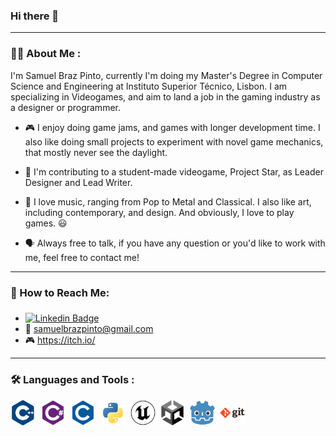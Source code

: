 ### Hi there 👋

---
### :man_technologist: About Me :

I'm Samuel Braz Pinto, currently I'm doing my Master's Degree in Computer Science and Engineering at Instituto Superior Técnico, Lisbon. I am specializing in Videogames, and aim to land a job in the gaming industry as a designer or programmer.

- 🎮 I enjoy doing game jams, and games with longer development time. I also like doing small projects to experiment with novel game mechanics, that mostly never see the daylight.

- 🎲 I'm contributing to a student-made videogame, Project Star, as Leader Designer and Lead Writer.

- :musical_note: I love music, ranging from Pop to Metal and Classical. I also like art, including contemporary, and design. And obviously, I love to play games. :smiley:

- 🗣️ Always free to talk, if you have any question or you'd like to work with me, feel free to contact me!
  
---
### 🔗 How to Reach Me:

###
- [![Linkedin Badge](https://img.shields.io/badge/-LinkedIn-blue?style=flat&logo=Linkedin&logoColor=white)](https://www.linkedin.com/in/samuelbrazpinto/)
- 📧 samuelbrazpinto@gmail.com
- 🎮 https://itch.io/

---
### :hammer_and_wrench: Languages and Tools :
<div>
  <img src="https://github.com/devicons/devicon/blob/master/icons/cplusplus/cplusplus-plain.svg" title="C++" alt="C++" width="40" height="40"/>&nbsp;
  <img src="https://github.com/devicons/devicon/blob/master/icons/csharp/csharp-plain.svg" title="C#" alt="C#" width="40" height="40"/>&nbsp;
  <img src="https://github.com/devicons/devicon/blob/master/icons/c/c-plain.svg" title="C" alt="C" width="40" height="40"/>&nbsp;
  <img src="https://github.com/devicons/devicon/blob/master/icons/python/python-original.svg" title="Python" alt="Python" width="40" height="40"/>&nbsp;
  <img src="https://github.com/devicons/devicon/blob/master/icons/unrealengine/unrealengine-original.svg" title="Unreal Engine" alt="Unreal Engine" width="40" height="40"/>&nbsp;
  <img src="https://github.com/devicons/devicon/blob/master/icons/unity/unity-original.svg" title="Unity Engine" alt="Unity Engine" width="40" height="40"/>&nbsp;
  <img src="https://github.com/devicons/devicon/blob/master/icons/godot/godot-original.svg"  title="Godot Engine" alt="GodotEngine" width="40" height="40"/>&nbsp;
  <img src="https://github.com/devicons/devicon/blob/master/icons/git/git-original-wordmark.svg" title="Git" **alt="Git" width="40" height="40"/>
</div>

<!--
**fallenatlas/fallenatlas** is a ✨ _special_ ✨ repository because its `README.md` (this file) appears on your GitHub profile.

Here are some ideas to get you started:

- 🔭 I’m currently working on ...
- 🌱 I’m currently learning ...
- 👯 I’m looking to collaborate on ...
- 🤔 I’m looking for help with ...
- 💬 Ask me about ...
- 📫 How to reach me: ...
- 😄 Pronouns: ...
- ⚡ Fun fact: ...
-->